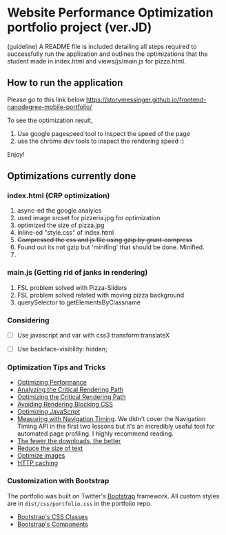 # Website Performance Optimization portfolio project (ver.JD)

(guideline)
A README file is included detailing all steps required to successfully run the application and outlines the optimizations that the student made in index.html and views/js/main.js for pizza.html.

## How to run the application
Please go to this link below
https://storymessinger.github.io/frontend-nanodegree-mobile-portfolio/

To see the optimization result,
1. Use google pagespeed tool to inspect the speed of the page
2. use the chrome dev tools to inspect  the rendering speed :)

Enjoy!

## Optimizations currently done

### index.html (CRP optimization)
1. async-ed the google analyics
2. used image srcset for pizzeria.jpg for optimization
3. optimized the size of pizza.jpg
4. Inline-ed "style.css" of index.html 
5. ~~Compressed the  css and js file using gzip by grunt-compress~~
6. Found out its not gzip but 'minifing' that should be done. Minified.
7. 


### main.js (Getting rid of janks in rendering)
1. FSL problem solved with Pizza-Sliders
2. FSL problem solved related with moving pizza background
3. querySelector to getElementsByClassname


### Considering 
- [ ] Use javascript and var with css3 transform:translateX
- [ ] Use backface-visibility: hidden;







### Optimization Tips and Tricks
* [Optimizing Performance](https://developers.google.com/web/fundamentals/performance/ "web performance")
* [Analyzing the Critical Rendering Path](https://developers.google.com/web/fundamentals/performance/critical-rendering-path/analyzing-crp.html "analyzing crp")
* [Optimizing the Critical Rendering Path](https://developers.google.com/web/fundamentals/performance/critical-rendering-path/optimizing-critical-rendering-path.html "optimize the crp!")
* [Avoiding Rendering Blocking CSS](https://developers.google.com/web/fundamentals/performance/critical-rendering-path/render-blocking-css.html "render blocking css")
* [Optimizing JavaScript](https://developers.google.com/web/fundamentals/performance/critical-rendering-path/adding-interactivity-with-javascript.html "javascript")
* [Measuring with Navigation Timing](https://developers.google.com/web/fundamentals/performance/critical-rendering-path/measure-crp.html "nav timing api"). We didn't cover the Navigation Timing API in the first two lessons but it's an incredibly useful tool for automated page profiling. I highly recommend reading.
* <a href="https://developers.google.com/web/fundamentals/performance/optimizing-content-efficiency/eliminate-downloads.html">The fewer the downloads, the better</a>
* <a href="https://developers.google.com/web/fundamentals/performance/optimizing-content-efficiency/optimize-encoding-and-transfer.html">Reduce the size of text</a>
* <a href="https://developers.google.com/web/fundamentals/performance/optimizing-content-efficiency/image-optimization.html">Optimize images</a>
* <a href="https://developers.google.com/web/fundamentals/performance/optimizing-content-efficiency/http-caching.html">HTTP caching</a>

### Customization with Bootstrap
The portfolio was built on Twitter's <a href="http://getbootstrap.com/">Bootstrap</a> framework. All custom styles are in `dist/css/portfolio.css` in the portfolio repo.

* <a href="http://getbootstrap.com/css/">Bootstrap's CSS Classes</a>
* <a href="http://getbootstrap.com/components/">Bootstrap's Components</a>
